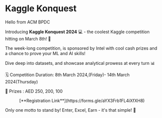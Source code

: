 # Kaggle Konquest

Hello from ACM BPDC

Introducing **Kaggle Konquest 2024** 💻 - the coolest Kaggle competition hitting on March 8th! 🎉

The week-long competition, is sponsored by Intel with cool cash prizes and a chance to prove your ML and AI skills!

Dive deep into datasets, and showcase analytical prowess at every turn 📊

🗓️ Competition Duration: 8th March 2024,(Friday)- 14th March 2024(Thursday)

🤑 Prizes : AED 250, 200, 100 

<center>
[**Registration Link**](https://forms.gle/aYX3Frb1FL4iXfXH8)
</center>

Only one motto to stand by! Enter, Excel, Earn - it's that simple! 🚀

